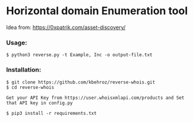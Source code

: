 # Horizontal domain Enumeration tool
Idea from: https://0xpatrik.com/asset-discovery/
### Usage:
``` 
$ python3 reverse.py -t Example, Inc -o output-file.txt 
```
### Installation:
``` 
$ git clone https://github.com/kbehroz/reverse-whois.git 
$ cd reverse-whois 

Get your API Key from https://user.whoisxmlapi.com/products and Set that API key in config.py 

$ pip3 install -r requirements.txt 
```
